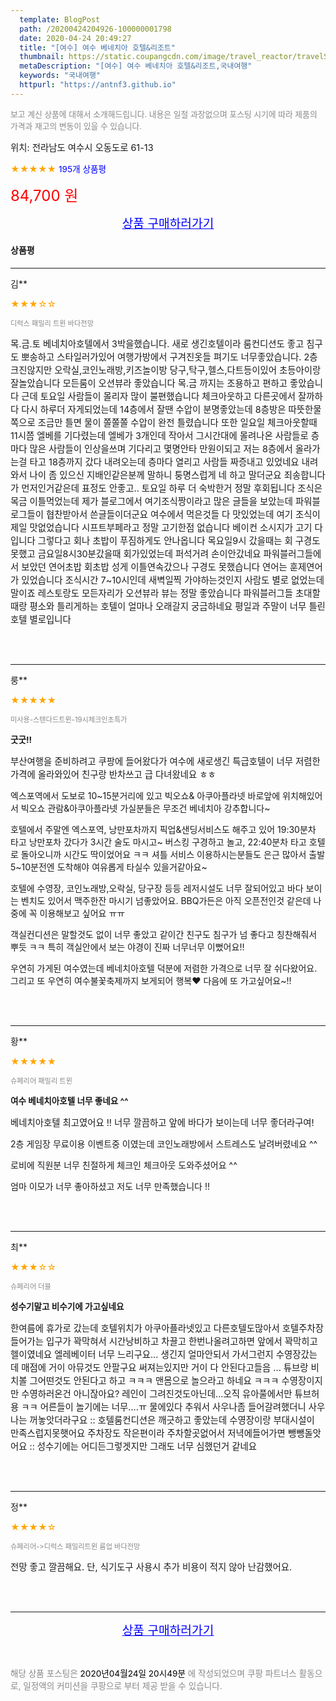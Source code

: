 ```yaml
---
  template: BlogPost
  path: /20200424204926-100000001798
  date: 2020-04-24 20:49:27
  title: "[여수] 여수 베네치아 호텔&리조트"
  thumbnail: https://static.coupangcdn.com/image/travel_reactor/travelSeller/hotel/A00164974/0b0c02f3-5ebc-4847-a857-7d168365f9d2.jpg
  metaDescription: "[여수] 여수 베네치아 호텔&리조트,국내여행"
  keywords: "국내여행"
  httpurl: "https://antnf3.github.io"
---
```

  
<span style="color: #888;font-size:0.8rem">보고 계신 상품에 대해서 소개해드립니다.
내용은 일절 과장없으며 포스팅 시기에 따라 제품의 가격과 재고의 변동이 있을 수 있습니다.</span>
  
<span style="font-size: 0.9rem;">위치: 전라남도 여수시 오동도로 61-13 </span>
  
<span style="color: orange;">★★★★★</span> <span style="color: blue;font-size: 0.85rem;">195개 상품평</span>
  
<span style="color: red;font-size: 1.5rem;">84,700 원</span>
  






<p align="center"><a href="http://me2.do/GeYo6vBT" style="font-size: 1.2rem; color: blue;">상품 구매하러가기</a></p>

#### 상품평
  
---
  
김**
    
<span style="color: orange;">★★★☆☆</span>
    
<span style="color: #888;font-size:0.7rem">디럭스 패밀리 트윈 바다전망</span>
    

    
<span style="font-size: 0.9rem;">목.금.토 베네치아호텔에서 3박을했습니다.
새로 생긴호텔이라 룸컨디션도 좋고 침구도 뽀송하고
스타일러가있어 여행가방에서 구겨진옷들 펴기도
너무좋았습니다.
2층 크진않지만 오락실,코인노래방,키즈놀이방
당구,탁구,헬스,다트등이있어 초등아이랑잘놀았습니다
모든룸이 오션뷰라 좋았습니다
목.금 까지는  조용하고 편하고 좋았습니다
근데 토요일 사람들이 몰리자 많이 불편했습니다
체크아웃하고 다른곳에서 잘까하다 다시 하루더 자게되었는데
14층에서 잘땐 수압이 분명좋았는데 8층방은 따뜻한물쪽으로
조금만 틀면 물이 쫄쫄쫄 수압이 완전 틀렸습니다
또한 일요일 체크아웃할때 11시쯤 엘베를 기다렸는데
엘베가 3개인데 작아서 그시간대에 몰려나온 사람들로
층마다 많은 사람들이 인상을쓰며 기다리고 몇명안타
만원이되고 저는 8층에서 올라가는걸 타고 18층까지
갔다 내려오는데 층마다 열리고 사람들 짜증내고 있었네요
내려와서 나이 좀 있으신 지배인같은분께 말하니 퉁명스럽게
네 하고 말더군요 죄송합니다가 먼저인거같은데 표정도 안좋고..
토요일 하루 더 숙박한거 정말 후회됩니다
조식은 목금 이틀먹었는데 제가 블로그에서 여기조식짱이라고
많은 글들을 보았는데 파워블로그들이 협찬받아서 쓴글들이더군요
여수에서  먹은것들 다 맛있었는데 여기 조식이 제일 맛없었습니다
시프트부페라고 정말 고기한점 없습니다
베이컨  소시지가 고기 다입니다
그렇다고 회나 초밥이 푸짐하게도 안나옵니다
목요일9시 갔을때는 회 구경도 못했고 금요일8시30분갔을때
회가있었는데 퍼석거려 손이안갔네요
파워블러그들에서 보았던 연어초밥 회초밥 성게 이틀연속갔으나
구경도 못했습니다 
연어는 훈제연어가 있었습니다
조식시간 7~10시인데 새벽일찍 가야하는것인지 사람도 별로
없었는데 말이죠
레스토랑도 모든자리가 오션뷰라 뷰는 정말 좋았습니다
파워블러그들 초대할때랑 평소와 틀리게하는 호텔이 얼마나
오래갈지 궁금하네요
평일과 주말이 너무 틀린호텔 별로입니다</span>
    
<br>
<br>

---
  
룽**
    
<span style="color: orange;">★★★★★</span>
    
<span style="color: #888;font-size:0.7rem">미사용-스탠다드트윈-19시체크인초특가</span>
    
<span style="font-size:0.85rem">**굿굿!!**</span>
    
<span style="font-size: 0.9rem;">부산여행을 준비하려고 쿠팡에 들어왔다가 여수에 새로생긴 특급호텔이 너무 저렴한 가격에 올라와있어
친구랑 반차쓰고 급 다녀왔네요 ㅎㅎ

엑스포역에서 도보로 10~15분거리에 있고 빅오쇼& 아쿠아플라넷 바로앞에 위치해있어서 
빅오쇼 관람&아쿠아플라넷 가실분들은 무조건 베네치아 강추합니다~

호텔에서 주말엔 엑스포역, 낭만포차까지 픽업&샌딩서비스도 해주고 있어
19:30분차 타고 낭만포차 갔다가 3시간 술도 마시고~ 버스킹 구경하고 놀고,
22:40분차 타고 호텔로 돌아오니까 시간도 딱이었어요 ㅋㅋ
셔틀 서비스 이용하시는분들도 은근 많아서 출발 5~10분전엔 도착해야 여유롭게 타실수 있을거같아요~

호텔에 수영장, 코인노래방,오락실, 당구장 등등 레저시설도 너무 잘되어있고
바다 보이는 벤치도 있어서 맥주한잔 마시기 넘좋았어요. 
BBQ가든은 아직 오픈전인것 같은데 나중에 꼭 이용해보고 싶어요 ㅠㅠ

객실컨디션은 말할것도 없이 너무 좋았고 같이간 친구도 침구가 넘 좋다고 칭찬해줘서 뿌듯 ㅋㅋ
특히 객실안에서 보는 야경이 진짜 너무너무 이뻤어요!!

우연히 가게된 여수였는데 베네치아호텔 덕분에 저렴한 가격으로 너무 잘 쉬다왔어요.
그리고 또 우연히 여수불꽃축제까지 보게되어 행복♥
다음에 또 가고싶어요~!!</span>
    
<br>
<br>

---
  
황**
    
<span style="color: orange;">★★★★★</span>
    
<span style="color: #888;font-size:0.7rem">슈페리어 패밀리 트윈</span>
    
<span style="font-size:0.85rem">**여수 베네치아호텔 너무 좋네요 ^^**</span>
    
<span style="font-size: 0.9rem;"> 베네치아호텔 최고였어요 !!
너무 깔끔하고  앞에 바다가 보이는데 너무 좋더라구여!

2층 게임장 무료이용 이벤트중 이였는데 코인노래방에서 스트레스도 날려버렸네요 ^^ 

로비에 직원분 너무 친절하게 체크인 체크아웃 도와주셨어요 ^^ 

엄마 이모가 너무 좋아하셨고 저도 너무 만족했습니다 !!</span>
    
<br>
<br>

---
  
최**
    
<span style="color: orange;">★★★☆☆</span>
    
<span style="color: #888;font-size:0.7rem">슈페리어 더블</span>
    
<span style="font-size:0.85rem">**성수기말고 비수기에 가고싶네요**</span>
    
<span style="font-size: 0.9rem;">한여름에 휴가로 갔는데 호텔위치가 아쿠아플라넷있고 다른호텔도많아서 호텔주차장들어가는 입구가 꽉막혀서 시간낭비하고 차끌고 한번나올려고하면 앞에서 꽉막히고 헬이였네요 엘레베이터 너무 느리구요... 생긴지 얼마안되서 가서그런지 수영장갔는데 매점에 거이 아뮤것도 안팔구요 써져는있지만 거이 다 안된다고들음 ... 튜브랑 비치볼 그어떤것도 안된다고 하고 ㅋㅋㅋ 맨몸으로 놀으라고 하네요 ㅋㅋㅋ 수영장이지만 수영하러온건 아니잖아요? 레인이 그려진것도아닌데...오직 유아풀에서만 튜브허용 ㅋㅋ 어른들이 놀기에는 너무....ㅠ 물에있다 추워서 사우나좀 들어갈려했더니 사우나는 꺼놓앗더라구요 :: 호텔룸컨디션은 깨긋하고 좋았는데 수영장이랑 부대시설이 만족스럽지못햇어요 주차장도 작은편이라 주차할곳없어서 저녁에들어가면 뺑뺑돌앗어요 :: 성수기에는 어디든그렇겟지만 그래도 너무 심했던거 같네요</span>
    
<br>
<br>

---
  
정**
    
<span style="color: orange;">★★★★☆</span>
    
<span style="color: #888;font-size:0.7rem">슈페리어->디럭스 패밀리트윈 룸업 바다전망</span>
    

    
<span style="font-size: 0.9rem;">전망 좋고 깔끔해요. 단, 식기도구 사용시 추가 비용이 적지 않아 난감했어요.</span>
    
<br>
<br>


  
---
  
<p align="center"><a href="http://me2.do/GeYo6vBT" style="font-size: 1.2rem; color: blue;">상품 구매하러가기</a></p>
  
<br>
  
<span style="font-size: 0.85rem; color: #888;">해당 상품 포스팅은 <span style="color: #000;"> 2020년04월24일 20시49분 </span> 에 작성되었으며 쿠팡 파트너스 활동으로, 일정액의 커미션을 쿠팡으로 부터 제공 받을 수 있습니다.</span>